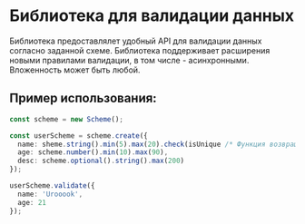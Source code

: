# Библиотека для валидации данных
Библиотека предоставлялет удобный API для валидации данных согласно заданной схеме. Библиотека поддерживает расширения новыми правилами валидации, в том числе - асинхронными. Вложенность может быть любой.
## Пример использования:
```ts
const scheme = new Scheme();

const userScheme = scheme.create({
  name: sheme.string().min(5).max(20).check(isUnique /* Функция возвращает промис */),
  age: scheme.number().min(10).max(90),
  desc: scheme.optional().string().max(200)
});

userScheme.validate({
  name: 'Urooook',
  age: 21
});
```
